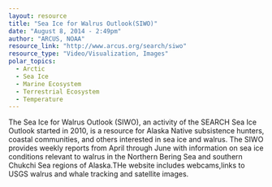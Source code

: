 ```yaml
---
layout: resource
title: "Sea Ice for Walrus Outlook(SIWO)"
date: "August 8, 2014 - 2:49pm"
author: "ARCUS, NOAA"
resource_link: "http://www.arcus.org/search/siwo"
resource_type: "Video/Visualization, Images"
polar_topics:
  - Arctic
  - Sea Ice
  - Marine Ecosystem
  - Terrestrial Ecosystem
  - Temperature
---
```


The Sea Ice for Walrus Outlook (SIWO), an activity of the SEARCH Sea Ice Outlook started in 2010, is a resource for Alaska Native subsistence hunters, coastal communities, and others interested in sea ice and walrus. The SIWO provides weekly reports from April through June with information on sea ice conditions relevant to walrus in the Northern Bering Sea and southern Chukchi Sea regions of Alaska.THe website includes webcams,links to USGS walrus and whale tracking and satellite images.
